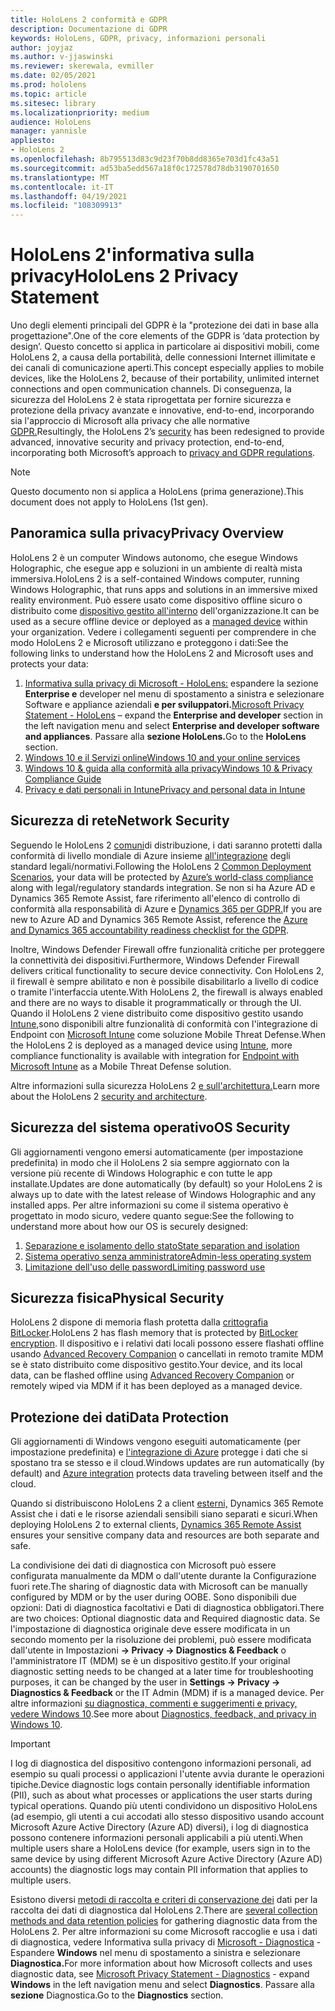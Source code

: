 ```yaml
---
title: HoloLens 2 conformità e GDPR
description: Documentazione di GDPR
keywords: HoloLens, GDPR, privacy, informazioni personali
author: joyjaz
ms.author: v-jjaswinski
ms.reviewer: skerewala, evmiller
ms.date: 02/05/2021
ms.prod: hololens
ms.topic: article
ms.sitesec: library
ms.localizationpriority: medium
audience: HoloLens
manager: yannisle
appliesto:
- HoloLens 2
ms.openlocfilehash: 8b795513d83c9d23f70b8dd8365e703d1fc43a51
ms.sourcegitcommit: ad53ba5edd567a18f0c172578d78db3190701650
ms.translationtype: MT
ms.contentlocale: it-IT
ms.lasthandoff: 04/19/2021
ms.locfileid: "108309913"
---
```

# <a name="hololens-2-privacy-statement"></a><span data-ttu-id="11801-104">HoloLens 2'informativa sulla privacy</span><span class="sxs-lookup"><span data-stu-id="11801-104">HoloLens 2 Privacy Statement</span></span>

<span data-ttu-id="11801-105">Uno degli elementi principali del GDPR è la "protezione dei dati in base alla progettazione".</span><span class="sxs-lookup"><span data-stu-id="11801-105">One of the core elements of the GDPR is ‘data protection by design’.</span></span> <span data-ttu-id="11801-106">Questo concetto si applica in particolare ai dispositivi mobili, come HoloLens 2, a causa della portabilità, delle connessioni Internet illimitate e dei canali di comunicazione aperti.</span><span class="sxs-lookup"><span data-stu-id="11801-106">This concept especially applies to mobile devices, like the HoloLens 2, because of their portability, unlimited internet connections and open communication channels.</span></span> <span data-ttu-id="11801-107">Di conseguenza, la sicurezza del [](https://docs.microsoft.com/hololens/security-architecture) HoloLens 2 è stata riprogettata per fornire sicurezza e protezione della privacy avanzate e innovative, end-to-end, incorporando sia l'approccio di Microsoft alla privacy che alle normative [GDPR.](https://privacy.microsoft.com/)</span><span class="sxs-lookup"><span data-stu-id="11801-107">Resultingly, the HoloLens 2’s [security](https://docs.microsoft.com/hololens/security-architecture) has been redesigned to provide advanced, innovative security and privacy protection, end-to-end, incorporating both Microsoft’s approach to [privacy and GDPR regulations](https://privacy.microsoft.com/).</span></span>

 >[!NOTE]
> <span data-ttu-id="11801-108">Questo documento non si applica a HoloLens (prima generazione).</span><span class="sxs-lookup"><span data-stu-id="11801-108">This document does not apply to HoloLens (1st gen).</span></span>

## <a name="privacy-overview"></a><span data-ttu-id="11801-109">Panoramica sulla privacy</span><span class="sxs-lookup"><span data-stu-id="11801-109">Privacy Overview</span></span>

<span data-ttu-id="11801-110">HoloLens 2 è un computer Windows autonomo, che esegue Windows Holographic, che esegue app e soluzioni in un ambiente di realtà mista immersiva.</span><span class="sxs-lookup"><span data-stu-id="11801-110">HoloLens 2 is a self-contained Windows computer, running Windows Holographic, that runs apps and solutions in an immersive mixed reality environment.</span></span> <span data-ttu-id="11801-111">Può essere usato come dispositivo offline sicuro o distribuito come [dispositivo gestito all'interno](https://docs.microsoft.com/mem/intune/fundamentals/windows-holographic-for-business) dell'organizzazione.</span><span class="sxs-lookup"><span data-stu-id="11801-111">It can be used as a secure offline device or deployed as a [managed device](https://docs.microsoft.com/mem/intune/fundamentals/windows-holographic-for-business) within your organization.</span></span> <span data-ttu-id="11801-112">Vedere i collegamenti seguenti per comprendere in che modo HoloLens 2 e Microsoft utilizzano e proteggono i dati:</span><span class="sxs-lookup"><span data-stu-id="11801-112">See the following links to understand how the HoloLens 2 and Microsoft uses and protects your data:</span></span>
1. <span data-ttu-id="11801-113">[Informativa sulla privacy di Microsoft - HoloLens:](https://privacy.microsoft.com/privacystatement) espandere la sezione **Enterprise e** developer nel menu di spostamento a sinistra e selezionare Software e appliance aziendali **e per sviluppatori.**</span><span class="sxs-lookup"><span data-stu-id="11801-113">[Microsoft Privacy Statement - HoloLens](https://privacy.microsoft.com/privacystatement) – expand the **Enterprise and developer** section in the left navigation menu and select **Enterprise and developer software and appliances**.</span></span> <span data-ttu-id="11801-114">Passare alla **sezione HoloLens.**</span><span class="sxs-lookup"><span data-stu-id="11801-114">Go to the **HoloLens** section.</span></span>
2.  [<span data-ttu-id="11801-115">Windows 10 e il Servizi online</span><span class="sxs-lookup"><span data-stu-id="11801-115">Windows 10 and your online services</span></span>](https://privacy.microsoft.com/windows10privacy)
3.  [<span data-ttu-id="11801-116">Windows 10 & guida alla conformità alla privacy</span><span class="sxs-lookup"><span data-stu-id="11801-116">Windows 10 & Privacy Compliance Guide</span></span>](https://docs.microsoft.com/windows/privacy/windows-10-and-privacy-compliance)
4.  [<span data-ttu-id="11801-117">Privacy e dati personali in Intune</span><span class="sxs-lookup"><span data-stu-id="11801-117">Privacy and personal data in Intune</span></span>](https://docs.microsoft.com/mem/intune/protect/privacy-personal-data)

## <a name="network-security"></a><span data-ttu-id="11801-118">Sicurezza di rete</span><span class="sxs-lookup"><span data-stu-id="11801-118">Network Security</span></span>
<span data-ttu-id="11801-119">Seguendo le HoloLens 2 [comuni](https://docs.microsoft.com/hololens/common-scenarios)di distribuzione, i dati saranno protetti dalla conformità di livello mondiale di Azure insieme [all'integrazione](https://docs.microsoft.com/azure/compliance/) degli standard legali/normativi.</span><span class="sxs-lookup"><span data-stu-id="11801-119">Following the HoloLens 2 [Common Deployment Scenarios](https://docs.microsoft.com/hololens/common-scenarios), your data will be protected by [Azure’s world-class compliance](https://docs.microsoft.com/azure/compliance/) along with legal/regulatory standards integration.</span></span> <span data-ttu-id="11801-120">Se non si ha Azure AD e Dynamics 365 Remote Assist, fare riferimento all'elenco di controllo di conformità alla responsabilità di Azure e [Dynamics 365 per GDPR.](https://docs.microsoft.com/compliance/regulatory/gdpr-arc-azure-dynamics)</span><span class="sxs-lookup"><span data-stu-id="11801-120">If you are new to Azure AD and Dynamics 365 Remote Assist, reference the [Azure and Dynamics 365 accountability readiness checklist for the GDPR](https://docs.microsoft.com/compliance/regulatory/gdpr-arc-azure-dynamics).</span></span>

<span data-ttu-id="11801-121">Inoltre, Windows Defender Firewall offre funzionalità critiche per proteggere la connettività dei dispositivi.</span><span class="sxs-lookup"><span data-stu-id="11801-121">Furthermore, Windows Defender Firewall delivers critical functionality to secure device connectivity.</span></span> <span data-ttu-id="11801-122">Con HoloLens 2, il firewall è sempre abilitato e non è possibile disabilitarlo a livello di codice o tramite l'interfaccia utente.</span><span class="sxs-lookup"><span data-stu-id="11801-122">With HoloLens 2, the firewall is always enabled and there are no ways to disable it programmatically or through the UI.</span></span> <span data-ttu-id="11801-123">Quando il HoloLens 2 viene distribuito come dispositivo gestito usando [Intune,](https://docs.microsoft.com/mem/intune/protect/device-compliance-get-started)sono disponibili altre funzionalità di conformità con l'integrazione di Endpoint con [Microsoft Intune](https://docs.microsoft.com/mem/intune/protect/advanced-threat-protection) come soluzione Mobile Threat Defense.</span><span class="sxs-lookup"><span data-stu-id="11801-123">When the HoloLens 2 is deployed as a managed device using [Intune](https://docs.microsoft.com/mem/intune/protect/device-compliance-get-started), more compliance functionality is available with integration for [Endpoint with Microsoft Intune](https://docs.microsoft.com/mem/intune/protect/advanced-threat-protection) as a Mobile Threat Defense solution.</span></span> 

<span data-ttu-id="11801-124">Altre informazioni sulla sicurezza HoloLens 2 [e sull'architettura.](https://docs.microsoft.com/hololens/security-architecture)</span><span class="sxs-lookup"><span data-stu-id="11801-124">Learn more about the HoloLens 2 [security and architecture](https://docs.microsoft.com/hololens/security-architecture).</span></span>

## <a name="os-security"></a><span data-ttu-id="11801-125">Sicurezza del sistema operativo</span><span class="sxs-lookup"><span data-stu-id="11801-125">OS Security</span></span>
<span data-ttu-id="11801-126">Gli aggiornamenti vengono emersi automaticamente (per impostazione predefinita) in modo che il HoloLens 2 sia sempre aggiornato con la versione più recente di Windows Holographic e con tutte le app installate.</span><span class="sxs-lookup"><span data-stu-id="11801-126">Updates are done automatically (by default) so your HoloLens 2 is always up to date with the latest release of Windows Holographic and any installed apps.</span></span> <span data-ttu-id="11801-127">Per altre informazioni su come il sistema operativo è progettato in modo sicuro, vedere quanto segue:</span><span class="sxs-lookup"><span data-stu-id="11801-127">See the following to understand more about how our OS is securely designed:</span></span>
1. [<span data-ttu-id="11801-128">Separazione e isolamento dello stato</span><span class="sxs-lookup"><span data-stu-id="11801-128">State separation and isolation</span></span>](https://docs.microsoft.com/hololens/security-state-separation-isolation)
1. [<span data-ttu-id="11801-129">Sistema operativo senza amministratore</span><span class="sxs-lookup"><span data-stu-id="11801-129">Admin-less operating system</span></span>](https://docs.microsoft.com/hololens/security-adminless-os)
1. [<span data-ttu-id="11801-130">Limitazione dell'uso delle password</span><span class="sxs-lookup"><span data-stu-id="11801-130">Limiting password use</span></span>](https://docs.microsoft.com/hololens/security-limiting-password-use)

## <a name="physical-security"></a><span data-ttu-id="11801-131">Sicurezza fisica</span><span class="sxs-lookup"><span data-stu-id="11801-131">Physical Security</span></span>
<span data-ttu-id="11801-132">HoloLens 2 dispone di memoria flash protetta dalla [crittografia BitLocker](https://docs.microsoft.com/hololens/security-encryption-data-protection).</span><span class="sxs-lookup"><span data-stu-id="11801-132">HoloLens 2 has flash memory that is protected by [BitLocker encryption](https://docs.microsoft.com/hololens/security-encryption-data-protection).</span></span> <span data-ttu-id="11801-133">Il dispositivo e i relativi dati locali possono essere flashati offline usando [Advanced Recovery Companion](https://www.microsoft.com/p/advanced-recovery-companion/9p74z35sfrs8#activetab=pivot:overviewtab) o cancellati in remoto tramite MDM se è stato distribuito come dispositivo gestito.</span><span class="sxs-lookup"><span data-stu-id="11801-133">Your device, and its local data, can be flashed offline using [Advanced Recovery Companion](https://www.microsoft.com/p/advanced-recovery-companion/9p74z35sfrs8#activetab=pivot:overviewtab) or remotely wiped via MDM if it has been deployed as a managed device.</span></span>

## <a name="data-protection"></a><span data-ttu-id="11801-134">Protezione dei dati</span><span class="sxs-lookup"><span data-stu-id="11801-134">Data Protection</span></span>
<span data-ttu-id="11801-135">Gli aggiornamenti di Windows vengono eseguiti automaticamente (per impostazione predefinita) e [l'integrazione di Azure](https://docs.microsoft.com/hololens/security-encryption-data-protection#Azure-integration) protegge i dati che si spostano tra se stesso e il cloud.</span><span class="sxs-lookup"><span data-stu-id="11801-135">Windows updates are run automatically (by default) and [Azure integration](https://docs.microsoft.com/hololens/security-encryption-data-protection#Azure-integration) protects data traveling between itself and the cloud.</span></span> 

<span data-ttu-id="11801-136">Quando si distribuiscono HoloLens 2 a client [esterni,](https://docs.microsoft.com/hololens/hololens2-deployment-guide) Dynamics 365 Remote Assist che i dati e le risorse aziendali sensibili siano separati e sicuri.</span><span class="sxs-lookup"><span data-stu-id="11801-136">When deploying HoloLens 2 to external clients, [Dynamics 365 Remote Assist](https://docs.microsoft.com/hololens/hololens2-deployment-guide) ensures your sensitive company data and resources are both separate and safe.</span></span> 

<span data-ttu-id="11801-137">La condivisione dei dati di diagnostica con Microsoft può essere configurata manualmente da MDM o dall'utente durante la Configurazione fuori rete.</span><span class="sxs-lookup"><span data-stu-id="11801-137">The sharing of diagnostic data with Microsoft can be manually configured by MDM or by the user during OOBE.</span></span> <span data-ttu-id="11801-138">Sono disponibili due opzioni: Dati di diagnostica facoltativi e Dati di diagnostica obbligatori.</span><span class="sxs-lookup"><span data-stu-id="11801-138">There are two choices: Optional diagnostic data and Required diagnostic data.</span></span> <span data-ttu-id="11801-139">Se l'impostazione di diagnostica originale deve essere modificata in un secondo momento per la risoluzione dei problemi, può essere modificata dall'utente in Impostazioni **-> Privacy -> Diagnostics & Feedback** o l'amministratore IT (MDM) se è un dispositivo gestito.</span><span class="sxs-lookup"><span data-stu-id="11801-139">If your original diagnostic setting needs to be changed at a later time for troubleshooting purposes, it can be changed by the user in **Settings -> Privacy -> Diagnostics & Feedback** or the IT Admin (MDM) if is a managed device.</span></span> <span data-ttu-id="11801-140">Per altre informazioni [su diagnostica, commenti e suggerimenti e privacy, vedere Windows 10](https://support.microsoft.com/windows/diagnostics-feedback-and-privacy-in-windows-10-28808a2b-a31b-dd73-dcd3-4559a5199319).</span><span class="sxs-lookup"><span data-stu-id="11801-140">See more about [Diagnostics, feedback, and privacy in Windows 10](https://support.microsoft.com/windows/diagnostics-feedback-and-privacy-in-windows-10-28808a2b-a31b-dd73-dcd3-4559a5199319).</span></span>

> [!Important]
> <span data-ttu-id="11801-141">I log di diagnostica del dispositivo contengono informazioni personali, ad esempio su quali processi o applicazioni l'utente avvia durante le operazioni tipiche.</span><span class="sxs-lookup"><span data-stu-id="11801-141">Device diagnostic logs contain personally identifiable information (PII), such as about what processes or applications the user starts during typical operations.</span></span> <span data-ttu-id="11801-142">Quando più utenti condividono un dispositivo HoloLens (ad esempio, gli utenti a cui accodati allo stesso dispositivo usando account Microsoft Azure Active Directory (Azure AD) diversi), i log di diagnostica possono contenere informazioni personali applicabili a più utenti.</span><span class="sxs-lookup"><span data-stu-id="11801-142">When multiple users share a HoloLens device (for example, users sign in to the same device by using different Microsoft Azure Active Directory (Azure AD) accounts) the diagnostic logs may contain PII information that applies to multiple users.</span></span>

 

<span data-ttu-id="11801-143">Esistono diversi [metodi di raccolta e criteri di conservazione dei](https://docs.microsoft.com/hololens/hololens-diagnostic-logs) dati per la raccolta dei dati di diagnostica dal HoloLens 2.</span><span class="sxs-lookup"><span data-stu-id="11801-143">There are [several collection methods and data retention policies](https://docs.microsoft.com/hololens/hololens-diagnostic-logs) for gathering diagnostic data from the HoloLens 2.</span></span>  <span data-ttu-id="11801-144">Per altre informazioni su come Microsoft raccoglie e usa i dati di diagnostica, vedere Informativa sulla privacy di [Microsoft - Diagnostica](https://privacy.microsoft.com/privacystatement) - Espandere **Windows** nel menu di spostamento a sinistra e selezionare **Diagnostica.**</span><span class="sxs-lookup"><span data-stu-id="11801-144">For more information about how Microsoft collects and uses diagnostic data, see [Microsoft Privacy Statement - Diagnostics](https://privacy.microsoft.com/privacystatement) - expand **Windows** in the left navigation menu and select **Diagnostics**.</span></span> <span data-ttu-id="11801-145">Passare alla **sezione** Diagnostica.</span><span class="sxs-lookup"><span data-stu-id="11801-145">Go to the **Diagnostics** section.</span></span>

